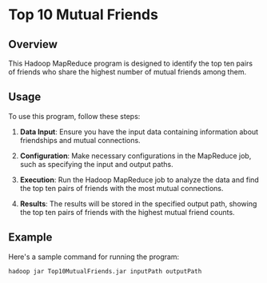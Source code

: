 # Top 10 Mutual Friends

## Overview
This Hadoop MapReduce program is designed to identify the top ten pairs of friends who share the highest number of mutual friends among them.

## Usage
To use this program, follow these steps:

1. **Data Input**: Ensure you have the input data containing information about friendships and mutual connections.

2. **Configuration**: Make necessary configurations in the MapReduce job, such as specifying the input and output paths.

3. **Execution**: Run the Hadoop MapReduce job to analyze the data and find the top ten pairs of friends with the most mutual connections.

4. **Results**: The results will be stored in the specified output path, showing the top ten pairs of friends with the highest mutual friend counts.

## Example
Here's a sample command for running the program:

```shell
hadoop jar Top10MutualFriends.jar inputPath outputPath

